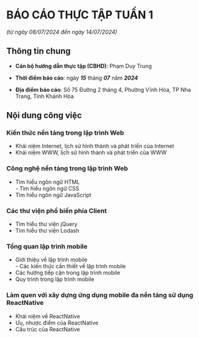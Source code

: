 # BÁO CÁO THỰC TẬP TUẦN 1

_(từ ngày 08/07/2024 đến ngày 14/07/2024)_

## Thông tin chung

- **Cán bộ hướng dẫn thực tập (CBHD)**: Phạm Duy Trung

- **Thời điểm báo cáo**: ngày ***15*** tháng ***07*** năm ***2024***

- **Địa điểm báo cáo**: Số 75 Đường 2 tháng 4, Phường Vĩnh Hòa, TP Nha Trang, Tỉnh Khánh Hòa

## Nội dung công việc

<section>
    <h3>Kiến thức nền tảng trong lập trình Web</h3>
    <ul>
        <li>Khái niệm Internet, lịch sử hình thành và phát triển của Internet</li>
        <li>Khái niệm WWW, lịch sử hình thành và phát triển của WWW</li>
    </ul>
    <h3>Công nghệ nền tảng trong lập trình Web</h3>
    <ul>
        <li>Tìm hiểu ngôn ngữ HTML <br> - Tìm hiểu ngôn ngữ CSS</li>
        <li>Tìm hiểu ngôn ngữ JavaScript</li>
    </ul>
    <h3>Các thư viện phổ biến phía Client</h3>
    <ul>
        <li>Tìm hiểu thư viện jQuery</li>
        <li>Tìm hiểu thư viện Lodash</li>
    </ul>
    <h3>Tổng quan lập trình mobile</h3>
    <ul>
        <li>Giới thiệu về lập trình mobile <br> - Các kiến thức cần thiết về lập trình mobile</li>
        <li>Các hướng tiếp cận trong lập trình mobile</li>
        <li>Quy trình trong lập trình mobile</li>
    </ul>
    <h3>Làm quen với xây dựng ứng dụng mobile đa nền tảng sử dụng ReactNative</h3>
    <ul>
        <li>Khái niệm về ReactNative</li>
        <li>Ưu, nhược điểm của ReactNative</li>
        <li>Cấu trúc của ReactNative</li>
    </ul>
</section>

<!-- | TT | Nội dung công việc | Chi tiết công việc |
| :---: | ------------------ |  ----------------- |
| 1 | _Kiến thức nền tảng trong lập trình Web_ | - Khái niệm Internet, lịch sử hình thành và phát triển của Internet <br> - Khái niệm WWW, lịch sử hình thành và phát triển của WWW |
| 2 | _Công nghệ nền tảng trong lập trình Web_ | - Tìm hiểu ngôn ngữ HTML <br> - Tìm hiểu ngôn ngữ CSS <br> - Tìm hiểu ngôn ngữ JavaScript |
| 3 | _Các thư viện phổ biến phía Client_ | - Tìm hiểu thư viện jQuery <br> - Tìm hiểu thư viện Lodash |
| 4 | _Tổng quan lập trình mobile_ | - Giới thiệu về lập trình mobile <br> - Các kiến thức cần thiết về lập trình mobile <br> - Các hướng tiếp cận trong lập trình mobile <br> - Quy trình trong lập trình mobile |
| 5 | _Làm quen với xây dựng ứng dụng mobile đa nền tảng sử dụng ReactNative_ | - Khái niệm về ReactNative <br> - Ưu, nhược điểm của ReactNative <br> - Cấu trúc của ReactNative | -->